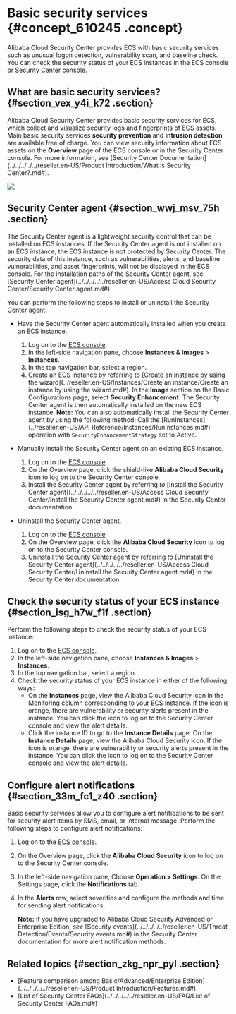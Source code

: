 # Basic security services {#concept_610245 .concept}

Alibaba Cloud Security Center provides ECS with basic security services such as unusual logon detection, vulnerability scan, and baseline check. You can check the security status of your ECS instances in the ECS console or Security Center console.

## What are basic security services? {#section_vex_y4i_k72 .section}

Alibaba Cloud Security Center provides basic security services for ECS, which collect and visualize security logs and fingerprints of ECS assets. Main basic security services **security prevention** and **intrusion detection** are available free of charge. You can view security information about ECS assets on the **Overview** page of the ECS console or in the Security Center console. For more information, see [Security Center Documentation](../../../../../reseller.en-US/Product Introduction/What is Security Center?.md#).

![](images/49033_en-US.png)

## Security Center agent {#section_wwj_msv_75h .section}

The Security Center agent is a lightweight security control that can be installed on ECS instances. If the Security Center agent is not installed on an ECS instance, the ECS instance is not protected by Security Center. The security data of this instance, such as vulnerabilities, alerts, and baseline vulnerabilities, and asset fingerprints, will not be displayed in the ECS console. For the installation paths of the Security Center agent, see [Security Center agent](../../../../../reseller.en-US/Access Cloud Security Center/Security Center agent.md#).

You can perform the following steps to install or uninstall the Security Center agent:

-   Have the Security Center agent automatically installed when you create an ECS instance.

    1.  Log on to the [ECS console](https://partners-intl.console.aliyun.com/#/ecs).
    2.  In the left-side navigation pane, choose **Instances & Images** \> **Instances**.
    3.  In the top navigation bar, select a region.
    4.  Create an ECS instance by referring to [Create an instance by using the wizard](../reseller.en-US/Instances/Create an instance/Create an instance by using the wizard.md#). In the **Image** section on the Basic Configurations page, select **Security Enhancement**. The Security Center agent is then automatically installed on the new ECS instance.
    **Note:** You can also automatically install the Security Center agent by using the following method: Call the [RunInstances](../reseller.en-US/API Reference/Instances/RunInstances.md#) operation with `SecurityEnhancementStrategy` set to Active.

-   Manually install the Security Center agent on an existing ECS instance.
    1.  Log on to the [ECS console](https://partners-intl.console.aliyun.com/#/ecs).
    2.  On the Overview page, click the shield-like **Alibaba Cloud Security** icon to log on to the Security Center console.
    3.  Install the Security Center agent by referring *to* [Install the Security Center agent](../../../../../reseller.en-US/Access Cloud Security Center/Install the Security Center agent.md#) in the Security Center documentation.
-   Uninstall the Security Center agent.
    1.  Log on to the [ECS console](https://partners-intl.console.aliyun.com/#/ecs).
    2.  On the Overview page, click the **Alibaba Cloud Security** icon to log on to the Security Center console.
    3.  Uninstall the Security Center agent by referring *to* [Uninstall the Security Center agent](../../../../../reseller.en-US/Access Cloud Security Center/Uninstall the Security Center agent.md#) in the Security Center documentation.

## Check the security status of your ECS instance {#section_isg_h7w_f1f .section}

Perform the following steps to check the security status of your ECS instance:

1.  Log on to the [ECS console](https://partners-intl.console.aliyun.com/#/ecs).
2.  In the left-side navigation pane, choose **Instances & Images** \> **Instances**.
3.  In the top navigation bar, select a region.
4.  Check the security status of your ECS instance in either of the following ways:
    -   On the **Instances** page, view the Alibaba Cloud Security icon in the Monitoring column corresponding to your ECS instance. If the icon is orange, there are vulnerability or security alerts present in the instance. You can click the icon to log on to the Security Center console and view the alert details.
    -   Click the instance ID to go to the **Instance Details** page. On the **Instance Details** page, view the Alibaba Cloud Security icon. If the icon is orange, there are vulnerability or security alerts present in the instance. You can click the icon to log on to the Security Center console and view the alert details.

## Configure alert notifications {#section_33m_fc1_z40 .section}

Basic security services allow you to configure alert notifications to be sent for security alert items by SMS, email, or internal message. Perform the following steps to configure alert notifications:

1.  Log on to the [ECS console](https://partners-intl.console.aliyun.com/#/ecs).
2.  On the Overview page, click the **Alibaba Cloud Security** icon to log on to the Security Center console.
3.  In the left-side navigation pane, Choose **Operation \> Settings**. On the Settings page, click the **Notifications** tab.
4.  In the **Alerts** row, select severities and configure the methods and time for sending alert notifications.

    **Note:** If you have upgraded to Alibaba Cloud Security Advanced or Enterprise Edition, *see* [Security events](../../../../../reseller.en-US/Threat Detection/Events/Security events.md#) in the Security Center documentation for more alert notification methods.


## Related topics {#section_zkg_npr_pyl .section}

-   [Feature comparison among Basic/Advanced/Enterprise Edition](../../../../../reseller.en-US/Product Introduction/Features.md#)
-   [List of Security Center FAQs](../../../../../reseller.en-US/FAQ/List of Security Center FAQs.md#)

